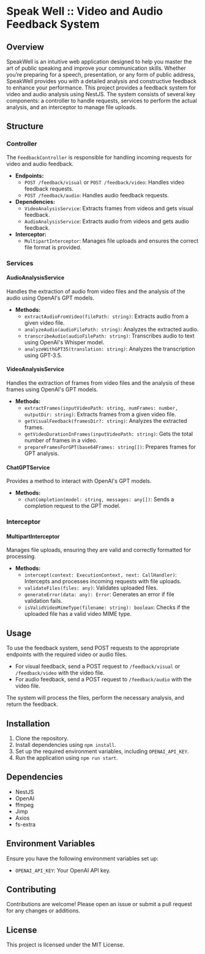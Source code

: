# Speak Well :: Video and Audio Feedback System

## Overview
SpeakWell is an intuitive web application designed to help you master the art of public speaking and improve your communication skills. Whether you’re preparing for a speech, presentation, or any form of public address, SpeakWell provides you with a detailed analysis and constructive feedback to enhance your performance. This project provides a feedback system for video and audio analysis using NestJS. The system consists of several key components: a controller to handle requests, services to perform the actual analysis, and an interceptor to manage file uploads.

## Structure

### Controller
The `FeedbackController` is responsible for handling incoming requests for video and audio feedback.

- **Endpoints:**
  - `POST /feedback/visual` or `POST /feedback/video`: Handles video feedback requests.
  - `POST /feedback/audio`: Handles audio feedback requests.
- **Dependencies:**
  - `VideoAnalysisService`: Extracts frames from videos and gets visual feedback.
  - `AudioAnalysisService`: Extracts audio from videos and gets audio feedback.
- **Interceptor:**
  - `MultipartInterceptor`: Manages file uploads and ensures the correct file format is provided.

### Services

#### AudioAnalysisService
Handles the extraction of audio from video files and the analysis of the audio using OpenAI's GPT models.

- **Methods:**
  - `extractAudioFromVideo(filePath: string)`: Extracts audio from a given video file.
  - `analyzeAudio(audioFilePath: string)`: Analyzes the extracted audio.
  - `transcribeAudio(audioFilePath: string)`: Transcribes audio to text using OpenAI's Whisper model.
  - `analyzeWithGPT35(translation: string)`: Analyzes the transcription using GPT-3.5.

#### VideoAnalysisService
Handles the extraction of frames from video files and the analysis of these frames using OpenAI's GPT models.

- **Methods:**
  - `extractFrames(inputVideoPath: string, numFrames: number, outputDir: string)`: Extracts frames from a given video file.
  - `getVisualFeedback(framesDir?: string)`: Analyzes the extracted frames.
  - `getVideoDurationInFrames(inputVideoPath: string)`: Gets the total number of frames in a video.
  - `prepareFramesForGPT(base64Frames: string[])`: Prepares frames for GPT analysis.

#### ChatGPTService
Provides a method to interact with OpenAI's GPT models.

- **Methods:**
  - `chatCompletion(model: string, messages: any[])`: Sends a completion request to the GPT model.

### Interceptor

#### MultipartInterceptor
Manages file uploads, ensuring they are valid and correctly formatted for processing.

- **Methods:**
  - `intercept(context: ExecutionContext, next: CallHandler)`: Intercepts and processes incoming requests with file uploads.
  - `validateFiles(files: any)`: Validates uploaded files.
  - `generateError(data: any): Error`: Generates an error if file validation fails.
  - `isValidVideoMimeType(filename: string): boolean`: Checks if the uploaded file has a valid video MIME type.

## Usage
To use the feedback system, send POST requests to the appropriate endpoints with the required video or audio files.

- For visual feedback, send a POST request to `/feedback/visual` or `/feedback/video` with the video file.
- For audio feedback, send a POST request to `/feedback/audio` with the video file.

The system will process the files, perform the necessary analysis, and return the feedback.

## Installation
1. Clone the repository.
2. Install dependencies using `npm install`.
3. Set up the required environment variables, including `OPENAI_API_KEY`.
4. Run the application using `npm run start`.

## Dependencies
- NestJS
- OpenAI
- ffmpeg
- Jimp
- Axios
- fs-extra

## Environment Variables
Ensure you have the following environment variables set up:
- `OPENAI_API_KEY`: Your OpenAI API key.

## Contributing
Contributions are welcome! Please open an issue or submit a pull request for any changes or additions.

## License
This project is licensed under the MIT License.

